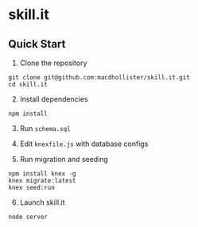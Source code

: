 # skill.it

## Quick Start

1. Clone the repository

```
git clone git@github.com:macdhollister/skill.it.git
cd skill.it
```

2. Install dependencies

```
npm install
```

3. Run `schema.sql`

4. Edit `knexfile.js` with database configs

5. Run migration and seeding

```
npm install knex -g
knex migrate:latest
knex seed:run
```

6. Launch skill.it

```
node server
```